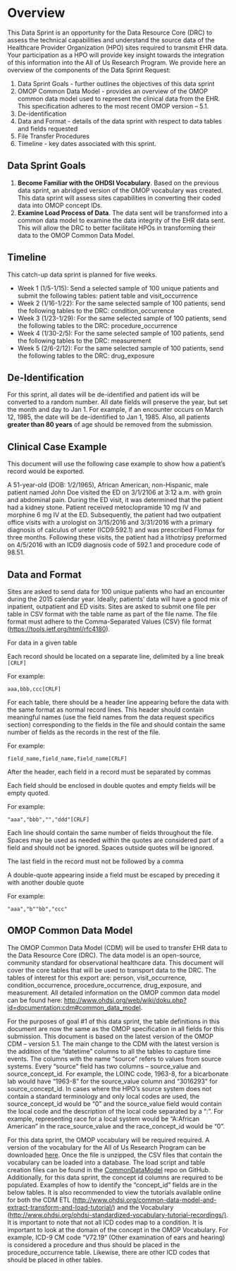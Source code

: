 # Overview

This Data Sprint is an opportunity for the Data Resource Core (DRC) to assess the technical capabilities and understand the source data of the Healthcare Provider Organization (HPO) sites required to transmit EHR data. Your participation as a HPO will provide key insight towards the integration of this information into the All of Us Research Program. We provide here an overview of the components of the Data Sprint Request:

 1.  Data Sprint Goals - further outlines the objectives of this data sprint
 1.  OMOP Common Data Model - provides an overview of the OMOP common data model used to represent the clinical data from the EHR. This specification adheres to the most recent OMOP version – 5.1.
 1.  De-identification
 1.  Data and Format - details of the data sprint with respect to data tables and fields requested
 1.  File Transfer Procedures
 1.  Timeline - key dates associated with this sprint.

## Data Sprint Goals

 1.  **Become Familiar with the OHDSI Vocabulary**. Based on the previous data sprint, an abridged version of the OMOP vocabulary was created. This data sprint will assess sites capabilities in converting their coded data into OMOP concept IDs.
 1.  **Examine Load Process of Data**. The data sent will be transformed into a common data model to examine the data integrity of the EHR data sent. This will allow the DRC to better facilitate HPOs in transforming their data to the OMOP Common Data Model.

## Timeline

This catch-up data sprint is planned for five weeks.

 * Week 1 (1/5-1/15): Send a selected sample of 100 unique patients and submit the following tables: patient table and visit\_occurrence
 * Week 2 (1/16-1/22): For the same selected sample of 100 patients, send the following tables to the DRC: condition\_occurrence
 * Week 3 (1/23-1/29): For the same selected sample of 100 patients, send the following tables to the DRC: procedure\_occurrence
 * Week 4 (1/30-2/5): For the same selected sample of 100 patients, send the following tables to the DRC: measurement
 * Week 5 (2/6-2/12): For the same selected sample of 100 patients, send the following tables to the DRC: drug\_exposure

## De-Identification

For this sprint, all dates will be de-identified and patient ids will be converted to a random number. All date fields will preserve the year, but set the month and day to Jan 1. For example, if an encounter occurs on March 12, 1985, the date will be de-identified to Jan 1, 1985. Also, all patients **greater than 80 years** of age should be removed from the submission.

## Clinical Case Example

This document will use the following case example to show how a patient’s record would be exported.

A 51-year-old (DOB: 1/2/1965), African American, non-Hispanic, male patient named John Doe visited the ED on 3/1/2106 at 3:12 a.m. with groin and abdominal pain. During the ED visit, it was determined that the patient had a kidney stone. Patient received metoclopramide 10 mg IV and morphine 6 mg IV at the ED. Subsequently, the patient had two outpatient office visits with a urologist on 3/15/2016 and 3/31/2016 with a primary diagnosis of calculus of ureter (ICD9:592.1) and was prescribed Flomax for three months. Following these visits, the patient had a lithotripsy preformed on 4/5/2016 with an ICD9 diagnosis code of 592.1 and procedure code of 98.51.

## Data and Format

Sites are asked to send data for 100 unique patients who had an encounter during the 2015 calendar year. Ideally, patients’ data will have a good mix of inpatient, outpatient and ED visits. Sites are asked to submit one file per table in CSV format with the table name as part of the file name. The file format must adhere to the Comma-Separated Values (CSV) file format (<https://tools.ietf.org/html/rfc4180>).

For data in a given table

Each record should be located on a separate line, delimited by a line break `[CRLF]`

For example:

    aaa,bbb,ccc[CRLF]

For each table, there should be a header line appearing before the data with the same format as normal record lines. This header should contain meaningful names (use the field names from the data request specifics section) corresponding to the fields in the file and should contain the same number of fields as the records in the rest of the file.

For example:

    field_name,field_name,field_name[CRLF]

After the header, each field in a record must be separated by commas

Each field should be enclosed in double quotes and empty fields will be empty quoted.

For example:

    "aaa","bbb","","ddd"[CRLF]

Each line should contain the same number of fields throughout the file. Spaces may be used as needed within the quotes are considered part of a field and should not be ignored. Spaces outside quotes will be ignored.

The last field in the record must not be followed by a comma

A double-quote appearing inside a field must be escaped by preceding it with another double quote

For example:

    "aaa","b""bb","ccc"

## OMOP Common Data Model

The OMOP Common Data Model (CDM) will be used to transfer EHR data to the Data Resource Core (DRC). The data model is an open-source, community standard for observational healthcare data. This document will cover the core tables that will be used to transport data to the DRC. The tables of interest for this export are: person, visit\_occurrence, condition\_occurrence, procedure\_occurrence, drug\_exposure, and measurement. All detailed information on the OMOP common data model can be found here: <http://www.ohdsi.org/web/wiki/doku.php?id=documentation:cdm#common_data_model>.

For the purposes of goal \#1 of this data sprint, the table definitions in this document are now the same as the OMOP specification in all fields for this submission. This document is based on the latest version of the OMOP CDM – version 5.1. The main change to the CDM with the latest version is the addition of the “datetime” columns to all the tables to capture time events. The columns with the name “source” refers to values from source systems. Every “source” field has two columns – source\_value and source\_concept\_id. For example, the LOINC code, 1963-8, for a bicarbonate lab would have “1963-8” for the source\_value column and “3016293” for source\_concept\_id. In cases where the HPO’s source system does not contain a standard terminology and only local codes are used, the source\_concept\_id would be “0” and the source\_value field would contain the local code and the description of the local code separated by a “:”. For example, representing race for a local system would be “A:African American” in the race\_source\_value and the race\_concept\_id would be “0”.

For this data sprint, the OMOP vocabulary will be required required. A version of the vocabulary for the All of Us Research Program can be downloaded [here](https://drive.google.com/file/d/0B1ctb6oEtLWLWFRqYXdWclZkbWM/view?usp=sharing). Once the file is unzipped, the CSV files that contain the vocabulary can be loaded into a database. The load script and table creation files can be found in the [CommonDataModel](https://github.com/OHDSI/CommonDataModel) repo on GitHub. Additionally, for this data sprint, the concept id columns are required to be populated. Examples of how to identify the “concept\_id” fields are in the below tables. It is also recommended to view the tutorials available online for both the CDM ETL (<http://www.ohdsi.org/common-data-model-and-extract-transform-and-load-tutorial/>) and the Vocabulary (<http://www.ohdsi.org/ohdsi-standardized-vocabulary-tutorial-recordings/)>. It is important to note that not all ICD codes map to a condition. It is important to look at the domain of the concept in the OMOP Vocabulary. For example, ICD-9 CM code “V72.19” (Other examination of ears and hearing) is considered a procedure and thus should be placed in the procedure\_occurrence table. Likewise, there are other ICD codes that should be placed in other tables.
